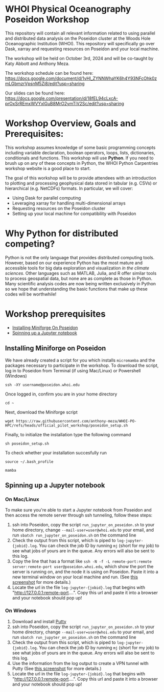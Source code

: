 # WHOI Physical Oceanography Poseidon Workshop
This repository will contain all relevant information related to using parallel and distributed data analysis on the Poseidon cluster at the Woods Hole Oceanographic Institution (WHOI). This repository will specifically go over Dask, xarray and requesting resources on Poseidon and your local machine. 

The workshop will be held on October 3rd, 2024 and will be co-taught by Katy Abbott and Anthony Meza. 

The workshop schedule can be found here: https://docs.google.com/document/d/1vHl_ZYNNWhaYK6h4Y93NFcOhk0zmLGbmzrVpsnM5Zi8/edit?usp=sharing

Our slides can be found here: https://docs.google.com/presentation/d/18fEL94cLxcA-prOxSrREmxWVYxIGuB8MrO2ymTiV2Sc/edit?usp=sharing
# Workshop Overview, Goals and Prerequisites: 

This workshop assumes knowledge of some basic programming concepts including variable declaration, boolean operators, loops, lists, dictionaries, conditionals and functions. This workshop will use **Python**. If you need to brush up on any of these concepts in Python, the WHOI Python Carpentries workshop website is a good place to start. 

The goal of this workshop will be to provide attendees with an introduction to plotting and processing geophysical data stored in tabular (e.g. CSVs) or hierarchical (e.g. NetCDFs) formats. In particular, we will cover: 

- Using Dask for parallel computing
- Leveraging xarray for handling multi-dimensional arrays
- Requesting resources on the Poseidon cluster
- Setting up your local machine for compatibility with Poseidon

# Why Python for distributed competing? 
Python is not the only language that provides distributed computing tools. However, based on our experience Python has the most mature and accessible tools for big data exploration and visualization _in the climate sciences_. Other languages such as MATLAB, Julia, and R offer similar tools to process geospatial data, but none are as complete as those in Python. Many scientific analysis codes are now being written exclusively in Python so we hope that understanding the basic functions that make up these codes will be worthwhile!


# Workshop prerequisites

- [Installing Miniforge On Poseidon](#installing-miniforge-on-poseidon)
- [Spinning up a Jupyter notebook ](#spinning-up-a-jupyter-notebook)

## Installing Miniforge on Poseidon
We have already created a script for you which installs ``micromamba`` and the packages necessary to participate in the workshop. 
To download the script, log in to Poseidon from Terminal (if using Mac/Linux) or Powershell (Windows)

`
ssh -XY username@poseidon.whoi.edu
`

Once logged in, confirm you are in your home directory 

`cd ~
`

Next, download the Miniforge script

`
wget https://raw.githubusercontent.com/anthony-meza/WHOI-PO-HPC/refs/heads/official_pilot_workshop/poseidon_setup.sh
`

Finally, to initialize the installation type the following command

`
sh poseidon_setup.sh
`

To check whether your installation succesfully run 

`
source ~/.bash_profile
`

`
mamba
`

## Spinning up a Jupyter notebook 

### On Mac/Linux
To make sure you're able to start a Jupyter notebook from Poseidon and then access the remote server through ssh tunneling, follow these steps:

1. ssh into Poseidon, copy the script `run_jupyter_on_poseidon.sh` to your home directory, change `--mail-user=user@whoi.edu` to your email, and run `sbatch run_jupyter_on_poseidon.sh` on the command line
2. Check the output from this script, which is piped to `log-jupyter-{jobid}.log`. You can check the job ID by running `mj` (short for my job) to see what jobs of yours are in the queue. Any errors will also be sent to this log.
3. Copy the line that has a format like `ssh -N -f -L remote-port:remote server:remote-port user@poseidon.whoi.edu`, which show the port the server is running on, and the node it is using on Poseidon. Paste it into a new terminal window on your local machine and run. (See [this screenshot](https://github.com/anthony-meza/WHOI-PO-HPC/blob/official_pilot_workshop/figures/jupyter_screenshot.jpg) for more details.)
4. Locate the url in the file `log-jupyter-{jobid}.log` that begins with "http://127.0.0.1:remote-port....". Copy this url and paste it into a browser and your notebook should pop up!

### On Windows 
1. Download and install [Putty](https://www.chiark.greenend.org.uk/~sgtatham/putty/latest.html)
1. ssh into Poseidon, copy the script `run_jupyter_on_poseidon.sh` to your home directory, change `--mail-user=user@whoi.edu` to your email, and run `sbatch run_jupyter_on_poseidon.sh` on the command line
2. Check the output from this script, which is piped to `log-jupyter-{jobid}.log`. You can check the job ID by running `mj` (short for my job) to see what jobs of yours are in the queue. Any errors will also be sent to this log.
3. Use the information from the log output to create a VPN tunnel with Putty (See [this screenshot](https://github.com/anthony-meza/WHOI-PO-HPC/blob/official_pilot_workshop/figures/jupyter_screenshot.jpg) for more details.)
4. Locate the url in the file `log-jupyter-{jobid}.log` that begins with "http://127.0.0.1:remote-port....". Copy this url and paste it into a browser and your notebook should pop up!
